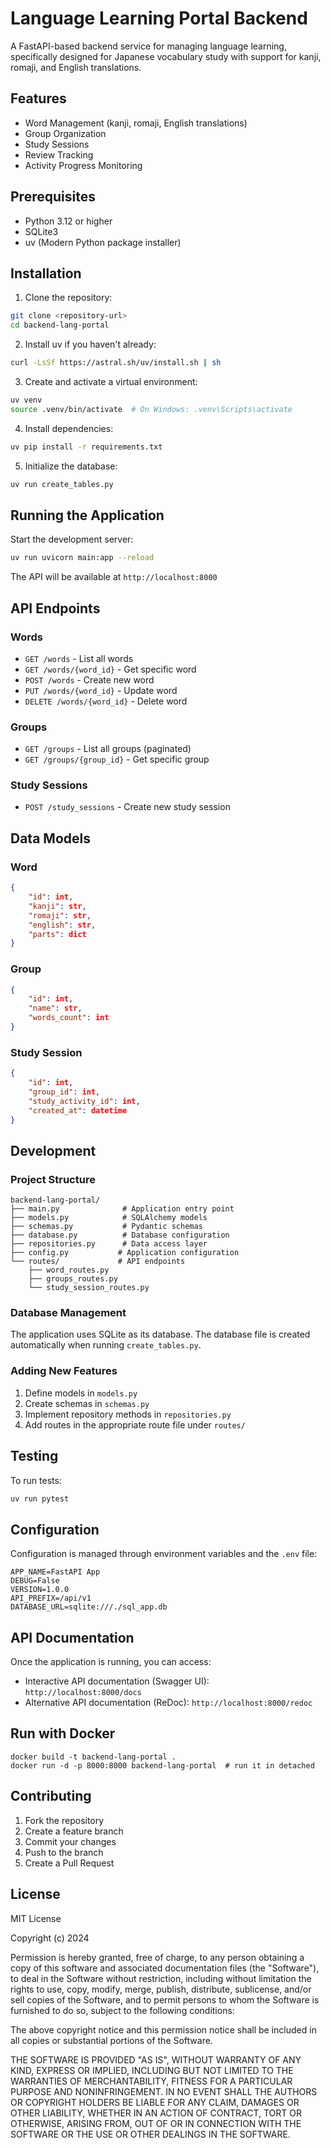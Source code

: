 # Language Learning Portal Backend

A FastAPI-based backend service for managing language learning, specifically designed for Japanese vocabulary study with support for kanji, romaji, and English translations.

## Features

- Word Management (kanji, romaji, English translations)
- Group Organization
- Study Sessions
- Review Tracking
- Activity Progress Monitoring

## Prerequisites

- Python 3.12 or higher
- SQLite3
- uv (Modern Python package installer)

## Installation

1. Clone the repository:

```bash
git clone <repository-url>
cd backend-lang-portal
```

2. Install uv if you haven't already:

```bash
curl -LsSf https://astral.sh/uv/install.sh | sh
```

3. Create and activate a virtual environment:

```bash
uv venv
source .venv/bin/activate  # On Windows: .venv\Scripts\activate
```

4. Install dependencies:

```bash
uv pip install -r requirements.txt
```

5. Initialize the database:

```bash
uv run create_tables.py
```

## Running the Application

Start the development server:

```bash
uv run uvicorn main:app --reload
```

The API will be available at `http://localhost:8000`

## API Endpoints

### Words

- `GET /words` - List all words
- `GET /words/{word_id}` - Get specific word
- `POST /words` - Create new word
- `PUT /words/{word_id}` - Update word
- `DELETE /words/{word_id}` - Delete word

### Groups

- `GET /groups` - List all groups (paginated)
- `GET /groups/{group_id}` - Get specific group

### Study Sessions

- `POST /study_sessions` - Create new study session

## Data Models

### Word

```json
{
    "id": int,
    "kanji": str,
    "romaji": str,
    "english": str,
    "parts": dict
}
```

### Group

```json
{
    "id": int,
    "name": str,
    "words_count": int
}
```

### Study Session

```json
{
    "id": int,
    "group_id": int,
    "study_activity_id": int,
    "created_at": datetime
}
```

## Development

### Project Structure

```
backend-lang-portal/
├── main.py              # Application entry point
├── models.py            # SQLAlchemy models
├── schemas.py           # Pydantic schemas
├── database.py          # Database configuration
├── repositories.py      # Data access layer
├── config.py           # Application configuration
└── routes/             # API endpoints
    ├── word_routes.py
    ├── groups_routes.py
    └── study_session_routes.py
```

### Database Management

The application uses SQLite as its database. The database file is created automatically when running `create_tables.py`.

### Adding New Features

1. Define models in `models.py`
2. Create schemas in `schemas.py`
3. Implement repository methods in `repositories.py`
4. Add routes in the appropriate route file under `routes/`

## Testing

To run tests:

```bash
uv run pytest
```

## Configuration

Configuration is managed through environment variables and the `.env` file:

```env
APP_NAME=FastAPI App
DEBUG=False
VERSION=1.0.0
API_PREFIX=/api/v1
DATABASE_URL=sqlite:///./sql_app.db
```

## API Documentation

Once the application is running, you can access:

- Interactive API documentation (Swagger UI): `http://localhost:8000/docs`
- Alternative API documentation (ReDoc): `http://localhost:8000/redoc`


## Run with Docker 

```
docker build -t backend-lang-portal .
docker run -d -p 8000:8000 backend-lang-portal  # run it in detached

```


## Contributing

1. Fork the repository
2. Create a feature branch
3. Commit your changes
4. Push to the branch
5. Create a Pull Request

## License

MIT License

Copyright (c) 2024

Permission is hereby granted, free of charge, to any person obtaining a copy
of this software and associated documentation files (the "Software"), to deal
in the Software without restriction, including without limitation the rights
to use, copy, modify, merge, publish, distribute, sublicense, and/or sell
copies of the Software, and to permit persons to whom the Software is
furnished to do so, subject to the following conditions:

The above copyright notice and this permission notice shall be included in all
copies or substantial portions of the Software.

THE SOFTWARE IS PROVIDED "AS IS", WITHOUT WARRANTY OF ANY KIND, EXPRESS OR
IMPLIED, INCLUDING BUT NOT LIMITED TO THE WARRANTIES OF MERCHANTABILITY,
FITNESS FOR A PARTICULAR PURPOSE AND NONINFRINGEMENT. IN NO EVENT SHALL THE
AUTHORS OR COPYRIGHT HOLDERS BE LIABLE FOR ANY CLAIM, DAMAGES OR OTHER
LIABILITY, WHETHER IN AN ACTION OF CONTRACT, TORT OR OTHERWISE, ARISING FROM,
OUT OF OR IN CONNECTION WITH THE SOFTWARE OR THE USE OR OTHER DEALINGS IN THE
SOFTWARE.
